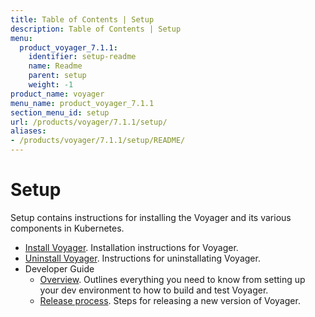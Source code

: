 ```yaml
---
title: Table of Contents | Setup
description: Table of Contents | Setup
menu:
  product_voyager_7.1.1:
    identifier: setup-readme
    name: Readme
    parent: setup
    weight: -1
product_name: voyager
menu_name: product_voyager_7.1.1
section_menu_id: setup
url: /products/voyager/7.1.1/setup/
aliases:
- /products/voyager/7.1.1/setup/README/
---
```


# Setup

Setup contains instructions for installing the Voyager and its various components in Kubernetes.

- [Install Voyager](/products/voyager/7.1.1/setup/install). Installation instructions for Voyager.
- [Uninstall Voyager](/products/voyager/7.1.1/setup/uninstall). Instructions for uninstallating Voyager.
- Developer Guide
  - [Overview](/products/voyager/7.1.1/setup/developer-guide/overview). Outlines everything you need to know from setting up your dev environment to how to build and test Voyager.
  - [Release process](/products/voyager/7.1.1/setup/developer-guide/release). Steps for releasing a new version of Voyager.
